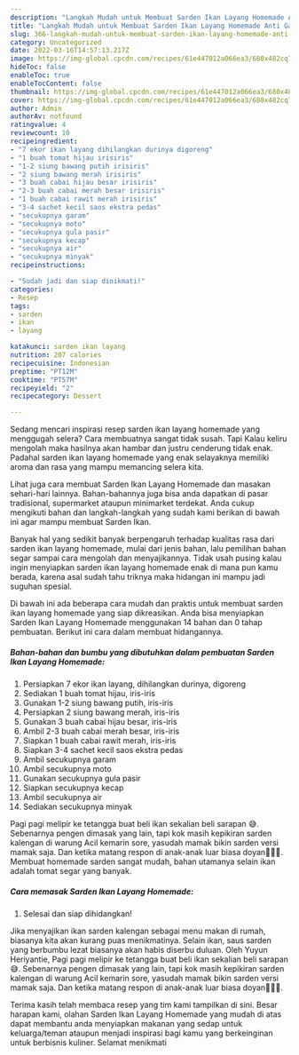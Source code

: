 ```yaml
---
description: "Langkah Mudah untuk Membuat Sarden Ikan Layang Homemade Anti Gagal"
title: "Langkah Mudah untuk Membuat Sarden Ikan Layang Homemade Anti Gagal"
slug: 366-langkah-mudah-untuk-membuat-sarden-ikan-layang-homemade-anti-gagal
category: Uncategorized
date: 2022-03-16T14:57:13.217Z
image: https://img-global.cpcdn.com/recipes/61e447012a066ea3/680x482cq70/sarden-ikan-layang-homemade-foto-resep-utama.jpg
hideToc: false
enableToc: true
enableTocContent: false
thumbnail: https://img-global.cpcdn.com/recipes/61e447012a066ea3/680x482cq70/sarden-ikan-layang-homemade-foto-resep-utama.jpg
cover: https://img-global.cpcdn.com/recipes/61e447012a066ea3/680x482cq70/sarden-ikan-layang-homemade-foto-resep-utama.jpg
author: Admin
authorAv: notfound
ratingvalue: 4
reviewcount: 10
recipeingredient:
- "7 ekor ikan layang dihilangkan durinya digoreng"
- "1 buah tomat hijau irisiris"
- "1-2 siung bawang putih irisiris"
- "2 siung bawang merah irisiris"
- "3 buah cabai hijau besar irisiris"
- "2-3 buah cabai merah besar irisiris"
- "1 buah cabai rawit merah irisiris"
- "3-4 sachet kecil saos ekstra pedas"
- "secukupnya garam"
- "secukupnya moto"
- "secukupnya gula pasir"
- "secukupnya kecap"
- "secukupnya air"
- "secukupnya minyak"
recipeinstructions:

- "Sudah jadi dan siap dinikmati!"
categories:
- Resep
tags:
- sarden
- ikan
- layang

katakunci: sarden ikan layang 
nutrition: 207 calories
recipecuisine: Indonesian
preptime: "PT12M"
cooktime: "PT57M"
recipeyield: "2"
recipecategory: Dessert

---
```



Sedang mencari inspirasi resep sarden ikan layang homemade yang menggugah selera? Cara membuatnya sangat tidak susah. Tapi Kalau keliru mengolah maka hasilnya akan hambar dan justru cenderung tidak enak. Padahal sarden ikan layang homemade yang enak selayaknya memiliki aroma dan rasa yang mampu memancing selera kita.


Lihat juga cara membuat Sarden Ikan Layang Homemade dan masakan sehari-hari lainnya. Bahan-bahannya juga bisa anda dapatkan di pasar tradisional, supermarket ataupun minimarket terdekat. Anda cukup mengikuti bahan dan langkah-langkah yang sudah kami berikan di bawah ini agar mampu membuat Sarden Ikan.

Banyak hal yang sedikit banyak berpengaruh terhadap kualitas rasa dari sarden ikan layang homemade, mulai dari jenis bahan, lalu pemilihan bahan segar sampai cara mengolah dan menyajikannya. Tidak usah pusing kalau ingin menyiapkan sarden ikan layang homemade enak di mana pun kamu berada, karena asal sudah tahu triknya maka hidangan ini mampu jadi suguhan spesial.


Di bawah ini ada beberapa cara mudah dan praktis untuk membuat sarden ikan layang homemade yang siap dikreasikan. Anda bisa menyiapkan Sarden Ikan Layang Homemade menggunakan 14 bahan dan 0 tahap pembuatan. Berikut ini cara dalam membuat hidangannya.

<!--inarticleads1-->

##### Bahan-bahan dan bumbu yang dibutuhkan dalam pembuatan Sarden Ikan Layang Homemade:

1. Persiapkan 7 ekor ikan layang, dihilangkan durinya, digoreng
1. Sediakan 1 buah tomat hijau, iris-iris
1. Gunakan 1-2 siung bawang putih, iris-iris
1. Persiapkan 2 siung bawang merah, iris-iris
1. Gunakan 3 buah cabai hijau besar, iris-iris
1. Ambil 2-3 buah cabai merah besar, iris-iris
1. Siapkan 1 buah cabai rawit merah, iris-iris
1. Siapkan 3-4 sachet kecil saos ekstra pedas
1. Ambil secukupnya garam
1. Ambil secukupnya moto
1. Gunakan secukupnya gula pasir
1. Siapkan secukupnya kecap
1. Ambil secukupnya air
1. Sediakan secukupnya minyak


Pagi pagi melipir ke tetangga buat beli ikan sekalian beli sarapan 😅. Sebenarnya pengen dimasak yang lain, tapi kok masih kepikiran sarden kalengan di warung Acil kemarin sore, yasudah mamak bikin sarden versi mamak saja. Dan ketika matang respon di anak-anak luar biasa doyan🤣🤣🤣. Membuat homemade sarden sangat mudah, bahan utamanya selain ikan adalah tomat segar yang banyak. 

<!--inarticleads2-->

##### Cara memasak Sarden Ikan Layang Homemade:


1. Selesai dan siap dihidangkan!

Jika menyajikan ikan sarden kalengan sebagai menu makan di rumah, biasanya kita akan kurang puas menikmatinya. Selain ikan, saus sarden yang berbumbu lezat biasanya akan habis diserbu duluan. Oleh Yuyun Heriyantie, Pagi pagi melipir ke tetangga buat beli ikan sekalian beli sarapan 😅. Sebenarnya pengen dimasak yang lain, tapi kok masih kepikiran sarden kalengan di warung Acil kemarin sore, yasudah mamak bikin sarden versi mamak saja. Dan ketika matang respon di anak-anak luar biasa doyan🤣🤣🤣. 

Terima kasih telah membaca resep yang tim kami tampilkan di sini. Besar harapan kami, olahan Sarden Ikan Layang Homemade yang mudah di atas dapat membantu anda menyiapkan makanan yang sedap untuk keluarga/teman ataupun menjadi inspirasi bagi kamu yang berkeinginan untuk berbisnis kuliner. Selamat menikmati
